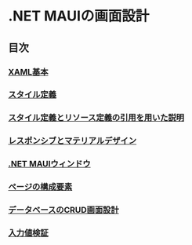 # .NET MAUIの画面設計

## 目次

### [XAML基本](443_NETMAUI_04_ScreenSesign_01_XAMLBase.md)

### [スタイル定義](443_NETMAUI_04_ScreenSesign_02_StyleDefine.md)

### [スタイル定義とリソース定義の引用を用いた説明](443_NETMAUI_04_ScreenSesign_03_StyleDefineReference.md)

### [レスポンシブとマテリアルデザイン](443_NETMAUI_04_ScreenSesign_04_MaterialResponsive.md)

### [.NET MAUIウィンドウ](443_NETMAUI_04_ScreenSesign_05_Window.md)

### [ページの構成要素](443_NETMAUI_04_ScreenSesign_06_PageComponent.md)

### [データベースのCRUD画面設計](443_NETMAUI_04_ScreenSesign_07_DatabaseScreenDesign.md)

### [入力値検証](443_NETMAUI_04_ScreenSesign_08_InputValidation.md)


